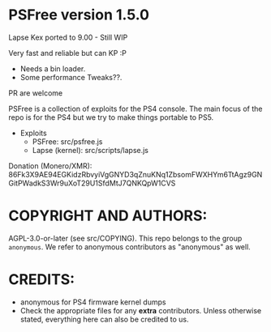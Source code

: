 # PSFree version 1.5.0

Lapse Kex ported to 9.00 - Still WIP

Very fast and reliable but can KP :P

- Needs a bin loader.
- Some performance Tweaks??.
  
PR are welcome 

PSFree is a collection of exploits for the PS4 console. The main focus of the 
repo is for the PS4 but we try to make things portable to PS5.

* Exploits
  * PSFree: src/psfree.js
  * Lapse (kernel): src/scripts/lapse.js

Donation (Monero/XMR):
86Fk3X9AE94EGKidzRbvyiVgGNYD3qZnuKNq1ZbsomFWXHYm6TtAgz9GNGitPWadkS3Wr9uXoT29U1SfdMtJ7QNKQpW1CVS

# COPYRIGHT AND AUTHORS:
AGPL-3.0-or-later (see src/COPYING). This repo belongs to the group
`anonymous`. We refer to anonymous contributors as "anonymous" as well.

# CREDITS:
* anonymous for PS4 firmware kernel dumps
* Check the appropriate files for any **extra** contributors. Unless otherwise
  stated, everything here can also be credited to us.
